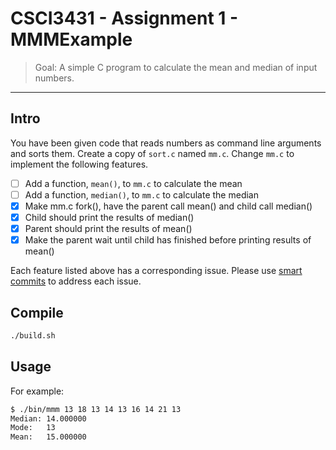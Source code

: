 CSCI3431 - Assignment 1 - MMMExample
===================

> Goal: A simple C program to calculate the mean and median of input numbers.

---

## Intro

You have been given code that reads numbers as command line arguments and sorts them.
Create a copy of `sort.c` named `mm.c`.
Change `mm.c` to implement the following features.

- [ ] Add a function, `mean()`,  to `mm.c` to calculate the mean
- [ ] Add a function, `median()`,  to `mm.c` to calculate the median
- [x] Make mm.c fork(), have the parent call mean() and child call median()
- [x] Child should print the results of median()
- [x] Parent should print the results of mean()
- [x] Make the parent wait until child has finished before printing results of mean()

Each feature listed above has a corresponding issue.
Please use [smart commits](https://help.github.com/articles/closing-issues-via-commit-messages) to address each issue.

## Compile

```bash
./build.sh
```

## Usage

For example:

```bash
$ ./bin/mmm 13 18 13 14 13 16 14 21 13
Median:	14.000000
Mode:	13
Mean:	15.000000
```
